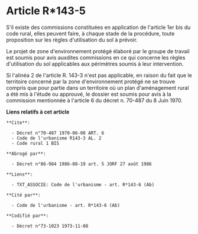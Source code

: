 # Article R*143-5

S'il existe des commissions constituées en application de l'article 1er bis du code rural, elles peuvent faire, à chaque
stade de la procédure, toute proposition sur les règles d'utilisation du sol à prévoir.

Le projet de zone d'environnement protégé élaboré par le groupe de travail est soumis pour avis auxdites commissions en ce
qui concerne les règles d'utilisation du sol applicables aux périmètres soumis à leur intervention.

Si l'alinéa 2 de l'article R. 143-3 n'est pas applicable, en raison du fait que le territoire concerné par la zone
d'environnement protégé ne se trouve compris que pour partie dans un territoire où un plan d'aménagement rural a été mis à
l'étude ou approuvé, le dossier est soumis pour avis à la commission mentionnée à l'article 6 du décret n. 70-487 du 8 Juin
1970.

**Liens relatifs à cet article**

	**Cite**:

	  - Décret n°70-487 1970-06-08 ART. 6
	  - Code de l'urbanisme R143-3 AL. 2
	  - Code rural 1 BIS

	**Abrogé par**:

	  - Décret n°86-984 1986-08-19 art. 5 JORF 27 août 1986

	**Liens**:

	  - TXT_ASSOCIE: Code de l'urbanisme - art. R*143-6 (Ab)

	**Cité par**:

	  - Code de l'urbanisme - art. R*143-6 (Ab)

	**Codifié par**:

	  - Décret n°73-1023 1973-11-08
